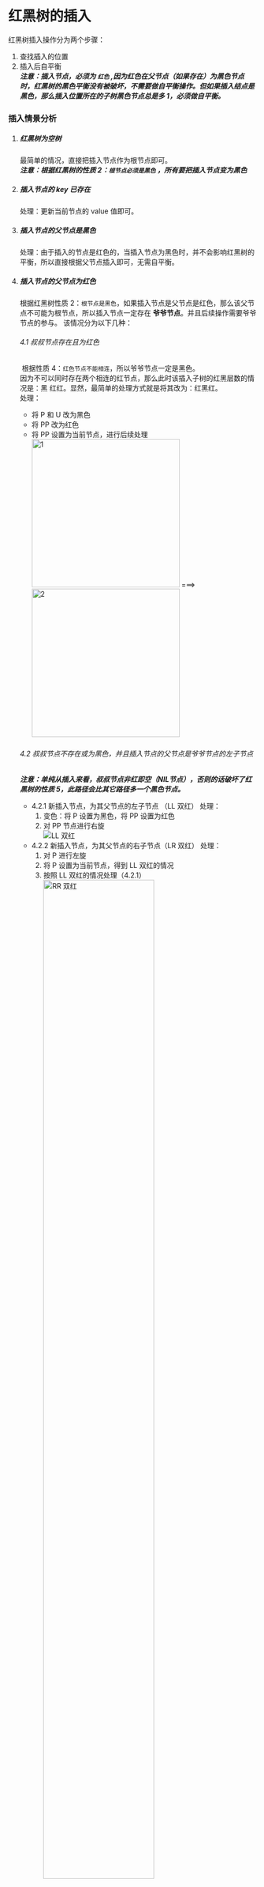 ﻿# 红黑树的插入

红黑树插入操作分为两个步骤：  
1. 查找插入的位置  
2. 插入后自平衡  
***注意：插入节点，必须为 `红色` ,因为红色在父节点（如果存在）为黑色节点时，红黑树的黑色平衡没有被破坏，不需要做自平衡操作。但如果插入结点是黑色，那么插入位置所在的子树黑色节点总是多 1，必须做自平衡。***  
### 插入情景分析

1. ##### 红黑树为空树

   最简单的情况，直接把插入节点作为根节点即可。  
   ***注意：根据红黑树的性质 2：`根节点必须是黑色` ，所有要把插入节点变为黑色***

2. ##### 插入节点的 key 已存在

   处理：更新当前节点的 value 值即可。

3. ##### 插入节点的父节点是黑色

   处理：由于插入的节点是红色的，当插入节点为黑色时，并不会影响红黑树的平衡，所以直接根据父节点插入即可，无需自平衡。

4. ##### 插入节点的父节点为红色

   根据红黑树性质 2：`根节点是黑色`，如果插入节点是父节点是红色，那么该父节点不可能为根节点，所以插入节点一定存在 **爷爷节点**。并且后续操作需要爷爷节点的参与。
   该情况分为以下几种：

   ###### 4.1 叔叔节点存在且为红色

   ​		根据性质 4：`红色节点不能相连`，所以爷爷节点一定是黑色。  
   ​		因为不可以同时存在两个相连的红节点，那么此时该插入子树的红黑层数的情况是：黑		红红。显然，最简单的处理方式就是将其改为：红黑红。  
   ​		处理： 

   - 将 P 和 U 改为黑色
   - 将 PP 改为红色  
   - 将 PP 设置为当前节点，进行后续处理  
     <img src="https://gitee.com/Rondo_11/pics_bed/raw/master/DataStructure/RebBlackTree/%E7%BA%A2%E9%BB%91%E6%A0%91-%E6%8F%92%E5%85%A5-%E5%8F%94%E5%8F%94%E8%8A%82%E7%82%B9%E5%AD%98%E5%9C%A8%E4%B8%94%E4%B8%BA%E7%BA%A2%E8%89%B2-1.png" width = "300" alt="1"/>  ===> <img src="https://gitee.com/Rondo_11/pics_bed/raw/master/DataStructure/RebBlackTree/%E7%BA%A2%E9%BB%91%E6%A0%91-%E6%8F%92%E5%85%A5-%E5%8F%94%E5%8F%94%E8%8A%82%E7%82%B9%E5%AD%98%E5%9C%A8%E4%B8%94%E4%B8%BA%E7%BA%A2%E8%89%B2-2.png" width = "300" alt="2"/> 

   ###### 4.2 叔叔节点不存在或为黑色，并且插入节点的父节点是爷爷节点的左子节点
   ***注意：单纯从插入来看，叔叔节点非红即空（NIL节点），否则的话破坏了红黑树的性质 5，此路径会比其它路径多一个黑色节点。***

   - 4.2.1 新插入节点，为其父节点的左子节点 （LL 双红）
     处理：
     1. 变色：将 P 设置为黑色，将 PP 设置为红色
     2. 对 PP 节点进行右旋  
        <img src="https://gitee.com/Rondo_11/pics_bed/raw/master/DataStructure/RebBlackTree/%E7%BA%A2%E9%BB%91%E6%A0%91-%E6%8F%92%E5%85%A5-%E5%8F%94%E5%8F%94%E8%8A%82%E7%82%B9%E5%AD%98%E5%9C%A8%E4%B8%94%E4%B8%BA%E7%BA%A2%E8%89%B2-LLrr.png" alt="LL 双红"/>
   - 4.2.2 新插入节点，为其父节点的右子节点（LR 双红）
     处理：
     1. 对 P 进行左旋
     2. 将 P 设置为当前节点，得到 LL 双红的情况
     3. 按照 LL 双红的情况处理（4.2.1）  
        <img src="https://gitee.com/Rondo_11/pics_bed/raw/master/DataStructure/RebBlackTree/%E7%BA%A2%E9%BB%91%E6%A0%91-%E6%8F%92%E5%85%A5-%E5%8F%94%E5%8F%94%E8%8A%82%E7%82%B9%E5%AD%98%E5%9C%A8%E4%B8%94%E4%B8%BA%E7%BA%A2%E8%89%B2-LRrr.png" width='72%' alt="RR 双红"/>

   ###### 4.3 叔叔节点不存在或为黑色，并且插入节点的父节点是爷爷节点的右子节点

   + 4.3.1 新插入节点，为其父节点的右子节点 （RR 双红）
     处理：
     1. 变色：将 P 变为黑色，将 PP 变为红色
     2. 对 PP 节点进行左旋  
        <img src="https://gitee.com/Rondo_11/pics_bed/raw/master/DataStructure/RebBlackTree/%E7%BA%A2%E9%BB%91%E6%A0%91-%E6%8F%92%E5%85%A5-%E5%8F%94%E5%8F%94%E8%8A%82%E7%82%B9%E4%B8%8D%E5%AD%98%E5%9C%A8%E6%88%96%E4%B8%BA%E9%BB%91%E8%89%B2-RRrr.png" alt="LL 双红"/>
   + 4.3.2 新插入节点，为其父节点的左子节点 （RL 双红）
     处理：
     1. 对 P 进行右旋
     2. 将 P 设置为当前节点，得到 RR 双红的情况
     3. 按照 RR 双红的情况处理（4.3.1）  
        <img src="https://gitee.com/Rondo_11/pics_bed/raw/master/DataStructure/RebBlackTree/%E7%BA%A2%E9%BB%91%E6%A0%91-%E6%8F%92%E5%85%A5-%E5%8F%94%E5%8F%94%E8%8A%82%E7%82%B9%E4%B8%8D%E5%AD%98%E5%9C%A8%E6%88%96%E4%B8%BA%E9%BB%91%E8%89%B2-RLrr.png" alt="RL 双红"/>

   




